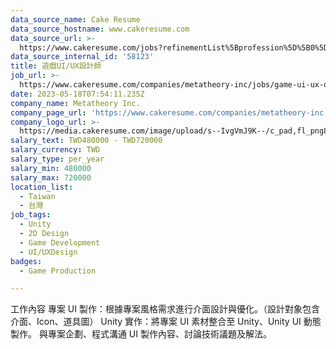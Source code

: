 ```yaml
---
data_source_name: Cake Resume
data_source_hostname: www.cakeresume.com
data_source_url: >-
  https://www.cakeresume.com/jobs?refinementList%5Bprofession%5D%5B0%5D=game-production&range%5Bsalary_range%5D%5Bmin%5D=100000
data_source_internal_id: '58123'
title: 遊戲UI/UX設計師
job_url: >-
  https://www.cakeresume.com/companies/metatheory-inc/jobs/game-ui-ux-designer-5b9ffc
date: 2023-05-18T07:54:11.235Z
company_name: Metatheory Inc.
company_page_url: 'https://www.cakeresume.com/companies/metatheory-inc'
company_logo_url: >-
  https://media.cakeresume.com/image/upload/s--IvgVmJ9K--/c_pad,fl_png8,h_200,w_200/v1684224421/a6q5aoqzzep5z0jf1mke.png
salary_text: TWD480000 - TWD720000
salary_currency: TWD
salary_type: per_year
salary_min: 480000
salary_max: 720000
location_list:
  - Taiwan
  - 台灣
job_tags:
  - Unity
  - 2D Design
  - Game Development
  - UI/UXDesign
badges:
  - Game Production

---
```


工作內容 專案 UI 製作：根據專案風格需求進行介面設計與優化。（設計對象包含 介面、Icon、道具圖） Unity 實作：將專案 UI 素材整合至 Unity、Unity UI 動態製作。 與專案企劃、程式溝通 UI 製作內容、討論技術議題及解法。